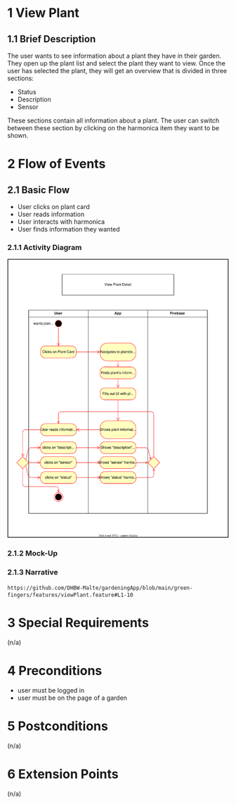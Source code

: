 # 1 View Plant

## 1.1 Brief Description

The user wants to see information about a plant they have in their garden. They open up the plant list and select the plant they want to view.
Once the user has selected the plant, they will get an overview that is divided in three sections:

- Status
- Description
- Sensor

These sections contain all information about a plant. The user can switch between these section by clicking on the harmonica item they want to be shown.

# 2 Flow of Events

## 2.1 Basic Flow

- User clicks on plant card
- User reads information
- User interacts with harmonica
- User finds information they wanted

### 2.1.1 Activity Diagram

![UML flowchart](https://github.com/DHBW-Malte/gardeningApp/blob/main/docs/assets/svg/useCaseDiagrams/viewPlantDetail.drawio.svg)

### 2.1.2 Mock-Up

### 2.1.3 Narrative
```
https://github.com/DHBW-Malte/gardeningApp/blob/main/green-fingers/features/viewPlant.feature#L1-10
```
# 3 Special Requirements

(n/a)

# 4 Preconditions

- user must be logged in
- user must be on the page of a garden

# 5 Postconditions

(n/a)

# 6 Extension Points

(n/a)
